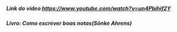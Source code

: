 ##### Link do vídeo https://www.youtube.com/watch?v=un4Pbihif2Y
##### Livro: Como escrever boas notas(Sönke Ahrens)
